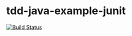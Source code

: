 # tdd-java-example-junit

[![Build Status](https://travis-ci.com/YSU-CSIS-SE/tdd-java-example-junit.svg?token=nxyvnJEcfL8Mq7c6F4rM&branch=master)](https://travis-ci.com/YSU-CSIS-SE/tdd-java-example-junit)
